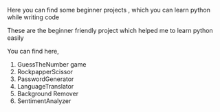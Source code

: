 Here you can find some beginner projects , which you can learn python while writing code

These are the beginner friendly project which helped me to learn python easily

You can find here, 

1) GuessTheNumber game
2) RockpapperScissor
3) PasswordGenerator
4) LanguageTranslator
5) Background Remover
6) SentimentAnalyzer
